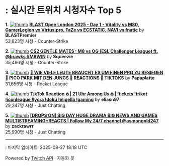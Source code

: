 # : 실시간 트위치 시청자수 Top 5

**1.** [![thumb](https://static-cdn.jtvnw.net/previews-ttv/live_user_blastpremier-320x180.jpg)](https://twitch.tv/BLASTPremier)
**[BLAST Open London 2025 - Day 1 - Vitality vs M80, GamerLegion vs Virtus.pro, FaZe vs ECSTATIC, NAVI vs fnatic](https://twitch.tv/BLASTPremier)** by **BLASTPremier**<br>53,823명 시청  - Counter-Strike

**2.** [![thumb](https://static-cdn.jtvnw.net/previews-ttv/live_user_squeezie-320x180.jpg)](https://twitch.tv/Squeezie)
**[CS2 GENTLE MATES : M8 vs OG (ESL Challenger League) ft. @brawks #M8WIN](https://twitch.tv/Squeezie)** by **Squeezie**<br>35,486명 시청  - Counter-Strike

**3.** [![thumb](https://static-cdn.jtvnw.net/previews-ttv/live_user_papaplatte-320x180.jpg)](https://twitch.tv/Papaplatte)
**[🔢 WIE VIELE LEUTE BRAUCHT ES UM EINEN PRO ZU BESIEGEN 🔢 PICO PARK MIT DEN JUNGS 🔢 REACTIONS 🔢 TIKTOKS](https://twitch.tv/Papaplatte)** by **Papaplatte**<br>31,656명 시청  - Rocket League

**4.** [![thumb](https://static-cdn.jtvnw.net/previews-ttv/live_user_eliasn97-320x180.jpg)](https://twitch.tv/eliasn97)
**[TikTok Reaction 🔥 | 21 Uhr Among Us 🔥 | !tickets !trikot !iconleague !lyora !doku !eligella !gaming](https://twitch.tv/eliasn97)** by **eliasn97**<br>29,247명 시청  - Just Chatting

**5.** [![thumb](https://static-cdn.jtvnw.net/previews-ttv/live_user_zackrawrr-320x180.jpg)](https://twitch.tv/zackrawrr)
**[[DROPS ON] BIG DAY HUGE DRAMA BIG NEWS AND GAMES MULTISTREAMING+REACTS | Follow My 24/7 channel @asmongold247](https://twitch.tv/zackrawrr)** by **zackrawrr**<br>25,990명 시청  - Just Chatting


---
: 마지막 업데이트: 2025-08-27 18:18 UTC

Powered by [Twitch API](https://dev.twitch.tv/docs/api/reference) · 자동화 봇